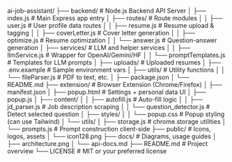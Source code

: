 ai-job-assistant/
├── backend/                            # Node.js Backend API Server
│   ├── index.js                        # Main Express app entry
│   ├── routes/                         # Route modules
│   │   ├── user.js                     # User profile data routes
│   │   ├── resume.js                   # Resume upload & tagging
│   │   ├── coverLetter.js              # Cover letter generation
│   │   ├── optimize.js                 # Resume optimization
│   │   └── answer.js                   # Question-answer generation
│   ├── services/                       # LLM and helper services
│   │   ├── llmService.js               # Wrapper for OpenAI/Gemini/HF
│   │   └── promptTemplates.js          # Templates for LLM prompts
│   ├── uploads/                        # Uploaded resumes
│   ├── .env.example                    # Sample environment vars
│   ├── utils/                          # Utility functions
│   │   └── fileParser.js               # PDF to text, etc.
│   ├── package.json
│   └── README.md
├── extension/                          # Browser Extension (Chrome/Firefox)
│   ├── manifest.json
│   ├── popup.html                      # Settings + personal data UI
│   ├── popup.js
│   ├── content/
│   │   ├── autofill.js                 # Auto-fill logic
│   │   ├── jd_parser.js                # Job description scraping
│   │   └── question_detector.js        # Detect selected question
│   ├── styles/
│   │   └── popup.css                   # Popup styling (can use Tailwind)
│   └── utils/
│       ├── storage.js                  # chrome.storage utilities
│       └── prompts.js                  # Prompt construction client-side
├── public/                             # Icons, logos, assets
│   └── icon128.png
├── docs/                               # Diagrams, usage guides
│   ├── architecture.png
│   └── api-docs.md
├── README.md                           # Project overview
└── LICENSE                             # MIT or your preferred license
